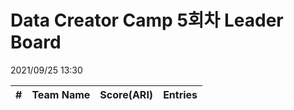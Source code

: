 # Data Creator Camp 5회차 Leader Board
2021/09/25 13:30

|#|Team Name|Score(ARI)|Entries|  
|:---:|:---:|:---:|:---:|  

